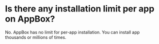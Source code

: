 # Is there any installation limit per app on AppBox?
No. AppBox has no limit for per-app installation. You can install app thousands or millions of times.